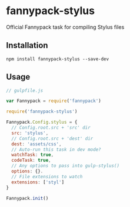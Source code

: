 # fannypack-stylus
Official Fannypack task for compiling Stylus files

## Installation
`npm install fannypack-stylus --save-dev`

## Usage
```javascript
// gulpfile.js

var Fannypack = require('fannypack')

require('fannypack-stylus')

Fannypack.Config.stylus = {
  // Config.root.src + 'src' dir
  src: 'stylus',
  // Config.root.src + 'dest' dir
  dest: 'assets/css',
  // Auto-run this task in dev mode?
  watchTask: true,
  codeTask: true,
  // Any options to pass into gulp-stylus()
  options: {}.
  // File extensions to watch
  extensions: ['styl']
}

Fannypack.init()
```
